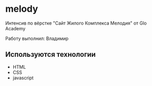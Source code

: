 # melody
Интенсив по вёрстке "Сайт Жилого Комплекса Мелодия" от Glo Academy

Работу выполнил: Владимир

## Используются технологии
- HTML
- CSS
- javascript
